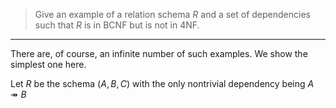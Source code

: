 > Give an example of a relation schema $R$ and a set of dependencies such that 
> $R$ is in BCNF but is not in 4NF. 

--------------------------------

There are, of course, an infinite number of such examples. We show the simplest one here. 

Let $R$ be the schema $(A,B,C)$ with the only nontrivial dependency being $A \twoheadrightarrow B$